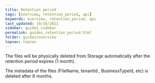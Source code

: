 ```yaml
---
title: Retention period
tags: [overview, retention_period, api]
keywords: overview, retention_period, api
last_updated: 19/10/2021
sidebar: guides_sidebar
permalink: guides_retention_period.html
folder: guides/overview
topnav: topnav
---
```


The files will be physically deleted from Storage automatically after the retention period expires (1 month).

The metadata of the files (FileName, tenantId , BusinessTypeId, etc) is deleted after 6 months.

